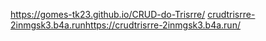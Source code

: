 https://gomes-tk23.github.io/CRUD-do-Trisrre/
[crudtrisrre-2inmgsk3.b4a.run](https://crudtrisrre-2inmgsk3.b4a.run/)https://crudtrisrre-2inmgsk3.b4a.run/
